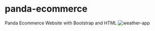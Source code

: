 # panda-ecommerce
Panda Ecommerce Website with Bootstrap and HTML
![weather-app](https://user-images.githubusercontent.com/79104097/134863576-69e2b7a9-131e-468e-8525-69d53a058e1e.png)
